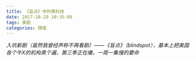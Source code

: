 ```yaml
---
title: 《盲点》中的黑科技
date: 2017-10-29 10:35:09
tags: 美剧
categories: 随笔
---
```


*入坑新剧（虽然我曾经声称不再看剧）——《盲点》（blindspot），基本上把美国各个牛X的机构黑个遍，第三季正在播，一周一集慢的要命*

# 

